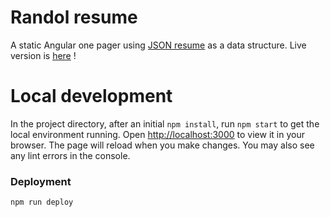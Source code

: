 # Randol resume

A static Angular one pager using [JSON resume](https://jsonresume.org) as a data structure.
Live version is [here](https://mrrandol.github.io/resume/) !

# Local development

In the project directory, after an initial `npm install`, run `npm start` to get the local environment running.
Open [http://localhost:3000](http://localhost:3000) to view it in your browser.
The page will reload when you make changes.
You may also see any lint errors in the console.

### Deployment

`npm run deploy`
